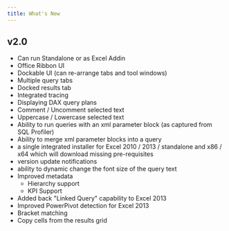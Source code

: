 ```yaml
---
title: What's New
---
```


## v2.0
* Can run Standalone or as Excel Addin 
* Office Ribbon UI
* Dockable UI (can re-arrange tabs and tool windows)
* Multiple query tabs
* Docked results tab
* Integrated tracing
* Displaying DAX query plans
* Comment / Uncomment selected text
* Uppercase / Lowercase selected text
* Ability to run queries with an xml parameter block (as captured from SQL Profiler)
* Ability to merge xml parameter blocks into a query
* a single integrated installer for Excel 2010 / 2013 / standalone and  x86 / x64 which will download missing pre-requisites
* version update notifications
* ability to dynamic change the font size of the query text
* Improved metadata 
	* Hierarchy support
	* KPI Support
* Added back "Linked Query" capability to Excel 2013
* Improved PowerPivot detection for Excel 2013
* Bracket matching
* Copy cells from the results grid